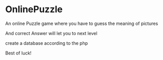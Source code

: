 # OnlinePuzzle

An online Puzzle game where you have to guess the meaning of pictures

And correct Answer will let you to next level

create a database according to the php

Best of luck!
